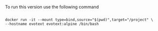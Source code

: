 To run this version use the following command

```

docker run -it --mount type=bind,source="$(pwd)",target="/project" \
--hostname evotext evotext:alpine /bin/bash

```
